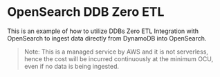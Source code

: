 # OpenSearch DDB Zero ETL

This is an example of how to utilize DDBs Zero ETL Integration with OpenSearch to ingest data directly from DynamoDB into OpenSearch.

> Note: This is a managed service by AWS and it is not serverless, hence the cost will be incurred continuously at the minimum OCU, even if no data is being ingested.
